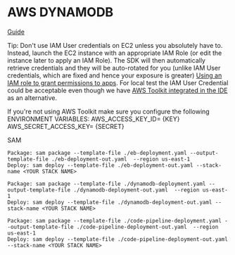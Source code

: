 # AWS DYNAMODB
[Guide](https://aws.amazon.com/blogs/database/amazon-dynamodb-single-table-design-using-dynamodbmapper-and-spring-boot/)

Tip: Don't use IAM User credentials on EC2 unless you absolutely have to. Instead, launch the EC2 instance with an appropriate IAM Role (or edit the instance later to apply an IAM Role). The SDK will then automatically retrieve credentials and they will be auto-rotated for you (unlike IAM User credentials, which are fixed and hence your exposure is greater) [Using an IAM role to grant permissions to apps](https://docs.aws.amazon.com/IAM/latest/UserGuide/id_roles_use_switch-role-ec2.html?icmpid=docs_iam_console).
For local test the IAM User Credential could be acceptable even though we have [AWS Toolkit integrated in the IDE](https://aws.amazon.com/developer/tools/#IDE_and_IDE_Toolkits) as an alternative.

If you're not using AWS Toolkit make sure you configure the following ENVIRONMENT VARIABLES:
AWS_ACCESS_KEY_ID= {KEY}
AWS_SECRET_ACCESS_KEY= {SECRET}

SAM

    Package: sam package --template-file ./eb-deployment.yaml --output-template-file ./eb-deployment-out.yaml  --region us-east-1
    Deploy: sam deploy --template-file ./eb-deployment-out.yaml --stack-name <YOUR STACK NAME>

    Package: sam package --template-file ./dynamodb-deployment.yaml --output-template-file ./dynamodb-deployment-out.yaml  --region us-east-1
    Deploy: sam deploy --template-file ./dynamodb-deployment-out.yaml --stack-name <YOUR STACK NAME>

    Package: sam package --template-file ./code-pipeline-deployment.yaml --output-template-file ./code-pipeline-deployment-out.yaml  --region us-east-1
    Deploy: sam deploy --template-file ./code-pipeline-deployment-out.yaml --stack-name <YOUR STACK NAME>